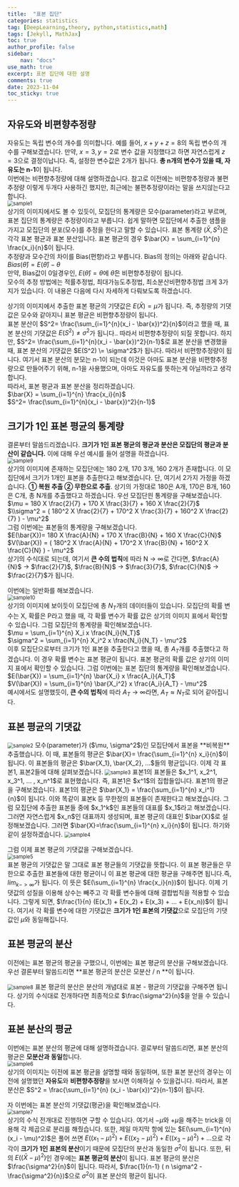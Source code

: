 ```yaml
---
title:  "표본 집단"
categories: statistics
tag: [DeepLearning,theory, python,statistics,math]
tags: [Jekyll, MathJax]
toc: true
author_profile: false
sidebar:
    nav: "docs"
use_math: true
excerpt: 표본 집단에 대한 설명
comments: true
date: 2023-11-04
toc_sticky: true
---
```


## 자유도와 비편향추정량
자유도는 독립 변수의 개수를 의미합니다. 예를 들어, $x + y + z= 8$의 독립 변수의 개수를 구해보겠습니다. 만약, $x=3, y=2$로 변수 값을 지정했다고 하면 자연스럽게 $z=3$으로 결정이납니다. 즉, 설정한 변수값은 2개가 됩니다. **총 n개의 변수가 있을 때, 자유도는 n-1**이 됩니다.   
이번에는 비편향추정량에 대해 설명하겠습니다. 참고로 이전에는 비편향추정량과 불편추정량 이렇게 두개다 사용하긴 했지만, 최근에는 불편추정량이라는 말을 쓰지않는다고 합니다.   
<img src="../../../assets/images/statistics/2023-11-04-Population and Sampling/sample1-16994466706252.jpg" alt="sample1" style="zoom:80%;" />  
상기의 이미지에서도 볼 수 있듯이, 모집단의 통계량은 모수(parameter)라고 부르며, 표본 집단의 통계량은 추정량이라고 부릅니다. 쉽게 말하면 모집단에서 추출한 샘플을 가지고 모집단의 분포(모수)를 추정을 한다고 말할 수 있습니다. 표본 통계량 $(\bar{X}, S^2)$은 각각 표본 평균과 표본 분산입니다. 표본 평균의 경우 $\bar{X} = \sum_{i=1}^{n} \frac{x_i}{n}$이 됩니다.   
추정량과 모수간의 차이를 Bias(편향)라고 부릅니다. Bias의 정의는 아래와 같습니다.   
$Bias(\hat{\theta}) = E(\hat{\theta}) - \theta$   
만약, Bias값이 0일경우인, $E(\hat{\theta}) = \theta$에 $\hat{\theta}$은 비편향추정량이 됩니다.    
모수의 추정 방법에는 적률추정법, 최대가능도추정법, 최소분산비편향추정법 크게 3가지가 있습니다. 이 내용은 다음에 다시 자세하게 다뤄보도록 하겠습니다.

상기의 이미지에서 추출한 표본 평균의 기댓값은 $E(\bar{X})= \mu$가 됩니다. 즉, 추정량의 기댓값은 모수와 같아지니 표본 평균은 비편향추정량이 됩니다.   
표본 분산이 $S^2= \frac{\sum_{i=1}^{n}(x_i - \bar{x})^2}{n}$이라고 했을 때, 표본 분산의 기댓값은 $E(S^2) \ne \sigma^2$가 됩니다.. 따라서 비편향추정량이 되질 못합니다. 하지만, $S^2= \frac{\sum_{i=1}^{n}(x_i - \bar{x})^2}{n-1}$로 표본 분산을 변경했을 때, 표본 분산의 기댓값은 $E(S^2) \= \sigma^2$가 됩니다. 따라서 비편향추정량이 됩니다. 여기서 표본 분산의 분모는 n-1이 되는데 이것은 아마도 표본 분산을 비편향추정량으로 만들어주기 위해, n-1을 사용했으며, 아마도 자유도를 뜻하는게 아닐까라고 생각합니다.   
따라서, 표본 평균과 표본 분산을 정리하겠습니다.   
$\bar{X} = \sum_{i=1}^{n} \frac{x_i}{n}$   
$S^2= \frac{\sum_{i=1}^{n}(x_i - \bar{x})^2}{n-1}$   

## 크기가 1인 표본 평균의 통계량

결론부터 말씀드리겠습니다. **크기가 1인 표본 평균의 평균과 분산은 모집단의 평균과 분산이 같습니다.** 이에 대해 우선 예시를 들어 설명을 하겠습니다.   
<img src="../../../assets/images/test/2023-11-04-Polar Coordinate/sample9.jpg" alt="sample9" style="zoom:80%;" />   
상기의 이미지에 존재하는 모집단에는 180 2개, 170 3개, 160 2개가 존재합니다. 이 모집단에서 크기가 1개인 표본을 추출한다고 해보겠습니다. 단, 여기서 2가지 가정을 하겠습니다. **① 복원 추출 ② 무한으로 추출**. 상기의 가정대로 180은 A개, 170은 B개, 160은 C개, 총 N개를 추출했다고 하겠습니다. 우선 모집단읜 통계량을 구해보겠습니다.   
$\mu = 180 X \frac{2}{7} + 170 X \frac{3}{7} + 160 X \frac{2}{7}$   
$\\sigma^2 = ( 180^2 X \frac{2}{7} + 170^2 X \frac{3}{7} + 160^2 X \frac{2}{7} ) - \mu^2$   
그럼 이번에는 표본들의 통계량을 구해보겠습니다.   
$E(\bar{X})= 180 X \frac{A}{N} + 170 X \frac{B}{N} + 160 X \frac{C}{N}$   
$V(\bar{X}) = ( 180^2 X  \frac{A}{N} + 170^2 X  \frac{B}{N} + 160^2 X  \frac{C}{N} ) - \mu^2$  
상기의 수식대로 되는데, 여기서 **큰 수의 법칙**에 따라 N &rarr; $\infty$로 간다면,  $\frac{A}{N}$ &rarr; $\frac{2}{7}$, $\frac{B}{N}$ &rarr; $\frac{3}{7}$, $\frac{C}{N}$ &rarr; $\frac{2}{7}$가 됩니다. 

이번에는 일반화를 해보겠습니다.   
<img src="../../../assets/images/test/2023-11-04-Polar Coordinate/sample10.jpg" alt="sample10" style="zoom:80%;" />   
상기의 이미지에 보이듯이 모집단에 총 $N_T$개의 데이터들이 있습니다. 모집단의 확률 변수는 X, 확률은 P라고 했을 때, 각 확률 변수가 확률 값은 상기의 이미지 표에서 확인할 수 있습니다. 그럼 모집단의 통계량을 확인해보겠습니다.   
$\mu = \sum_{i=1}^{n} X_i x \frac{N_i}{N_T}$   
$\sigma^2 = \sum_{i=1}^{n} X_i^2 x \frac{N_i}{N_T} - \mu^2$   
이후 모집단으로부터 크기가 1인 표본을 추출한다고 했을 때, 총 $A_T$개를 추출했다고 하겠습니다. 이 경우 확률 변수는 표본 평균이 됩니다. 표본 평균의 확률 값은 상기의 이미지 표에서 확인할 수 있습니다. 그럼 이번에는 표본 집단의 통계량을 확인해보겠습니다.    
$E(\bar{X}) = \sum_{i=1}^{n} \bar{X_i} x \frac{A_i}{A_T}$   
$V(\bar{X}) = \sum_{i=1}^{n} \bar{X_i^2} x \frac{A_i}{A_T} - \mu^2$    
예시에서도 설명했듯이, **큰 수의 법칙**에 따라 $A_T$ &rarr; $\infty$라면, $A_T \approx N_T$로 되어 같아집니다. 

## 표본 평균의 기댓값

<img src="../../../assets/images/statistics/2023-11-04-Population and Sampling/sample2.jpg" alt="sample2" style="zoom:80%;" />   
모수(parameter)가 ($\mu, \sigma^2$)인 모집단에서 표본을 **비복원** 추출했습니다. 이 때, 표본들의 평균은 $\bar{X}= \frac{\sum_{i=1}^{n} x_i}{n}$이 됩니다.   
이 표본들의 평균은 $\bar{X_1}, \bar{X_2}, ...$들의 평균입니다. 이제 각 표본1, 표본2들에 대해 살펴보겠습니다.   
<img src="../../../assets/images/statistics/2023-11-04-Population and Sampling/sample3.jpg" alt="sample3" style="zoom:80%;" />   
표본1의 표본들은 $x_1^1, x_2^1, x_3^1, ... , x_n^1$로 표현했습니다. 즉, 표본1은 $x^1$의 집합들입니다. 표본1의 평균을 구해보겠습니다. 표본1의 평균은 $\bar{X_1} = \frac{\sum_{i=1}^{n} x_i^1}{n}$이 됩니다. 이와 똑같이 표본k 등 무한정의 표본들이 존재한다고 해보겠습니다.   
그럼 모집단에 추출한 표본들 중에 $x_1^k$인 표본들의 대표를 $x_1$라고 해보겠습니다. 그러면 자연스럽게 $x_n$인 대표까지 생성되며, 표본 평균의 대표인 $\bar{X}$로 설정해보겠습니다. 그러면 $\bar{X}=\frac{\sum_{i=1}^{n} x_i}{n}$이 됩니다. 하기와 같이 설정하겠습니다.    
<img src="../../../assets/images/statistics/2023-11-04-Population and Sampling/sample4.jpg" alt="sample4" style="zoom:80%;" />

그럼 이제 표본 평균의 기댓값을 구해보겠습니다.   
<img src="../../../assets/images/statistics/2023-11-04-Population and Sampling/sample5.jpg" alt="sample5" style="zoom:80%;" />   
표본 평균의 기댓값은 말 그대로 표본 평균들의 기댓값을 뜻합니다. 이 표본 평균들은 무한으로 추출한 표본들에 대한 평균이니 이 표본 평균에 대한 평균을 구해주면 됩니다.즉, $lim_{k -> \infty}$가 됩니다. 이 뜻은 $E(\sum_{i=1}^{n} \frac{x_i}{n})$이 됩니다. 이제 기댓값의 성질을 이용해 상수는 빼주고 각 확률 변수들에 대해 결합법칙을 적용할 수 있습니다. 그렇게 되면, $\frac{1}{n} (E(x_1) + E(x_2) + E(x_3) + ... + E(x_n))$이 됩니다. 여기서 각 확률 변수에 대한 기댓값은 **크기가 1인 표본의 기댓값**으로 모집단의 기댓값인 $\mu$와 동일해집니다. 

## 표본 평균의 분산

이전에는 표본 평균의 평균을 구했으니, 이번에는 표본 평균의 분산을 구해보겠습니다.  우선 결론부터 말씀드리면 **표본 평균의 분산은 모분산 / n **이 됩니다. 

<img src="../../../assets/images/test/2023-11-04-Polar Coordinate/sample8.jpg" alt="sample8" style="zoom:80%;" />   
표본 평균의 분산은 분산의 개념대로 표본 - 평균의 기댓값을 구해주면 됩니다. 상기의 수식대로 전개하다면 최종적으로 $\frac{\sigma^2}{n}$을 얻을 수 있습니다. 

## 표본 분산의 평균

이번에는 표본 분산의 평균에 대해 설명하겠습니다. 결로부터 말씀드리면, 표본 분산의 평균은 **모분산과 동일**합니다.   
<img src="../../../assets/images/test/2023-11-04-Polar Coordinate/sample6.jpg" alt="sample6" style="zoom:80%;" />   
상기의 이미지는 이전에 표본 평균을 설명할 때와 동일하며, 또한 표본 분산의 경우는 이전에 설명했던 **자유도**와 **비편향추정량**을 보시면 이해하실 수 있을겁니다. 따라서, 표본 분산은 $S^2 = \frac{\sum_{i=1}^{n} (x_i - \bar{x})^2}{n-1}$이 됩니다.   

자 이번에는 표본 분산의 기댓값(평균)을 확인해보겠습니다.   
<img src="../../../assets/images/test/2023-11-04-Polar Coordinate/sample7.jpg" alt="sample7" style="zoom:80%;" />   
상기의 수식 전개대로 진행하면 구할 수 있습니다. 여기서 $- \mu$와 $+ \mu$을 해주는 trick을 이용해 각 제곱으로 분리를 해줬습니다. 또한, 제일 마지막 항에 있는 $E(\sum_{i=1}^{n} (x_i - \mu)^2)$은 풀어 쓰면 $E((x_1 - \mu)^2) + E((x_2 - \mu)^2) + E((x_3 - \mu)^2) + ...$으로 각각이 **크기가 1인 표본의 분산**이기 때문에 모집단의 분산과 동일한 $\sigma^2$이 됩니다.  또한, 뒤의 $E( (\bar{X} - \mu )^2)$인 경우에는 **표본 평균의 분산**이 됩니다. 표본 평균의 분산은 $\frac{\sigma^2}{n}$이 됩니다. 따라서, $\frac{1}{n-1} ( n \sigma^2 - \frac{\sigma^2}{n})$으로 $\sigma^2$이 표본 분산의 평균이 됩니다.